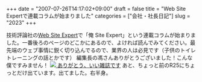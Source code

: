 +++
date = "2007-07-26T14:17:02+09:00"
draft = false
title = "Web Site Expertで連載コラムが始まりました"
categories = ["会社・社長日記"]
slug = "2023"
+++

技術評論社の<a href="http://www.gihyo.co.jp/magazines/WSE" target="_blank">Web Site Expert</a>で「俺 Site Expert」という連載コラムが始まりました。一番後ろのページのどこかにあるので、よければ読んでみてください。最先端のウェブ事情に鋭く切り込んでるので、業界の人は必見です（子供のトイレトレーニングの話とかです）
編集長の馮さんありがとうございました！こんな僕ですみません！
<a href="http://www.gihyo.co.jp/magazines/WSE" target="_blank"><img src="http://www.gihyo.co.jp/book/2007/247131/img247131.jpg" />
ありがとう、いい雑誌です</a>
あと、ちょっと前のR25にちょっとだけ出ています。出てました。右半身。
